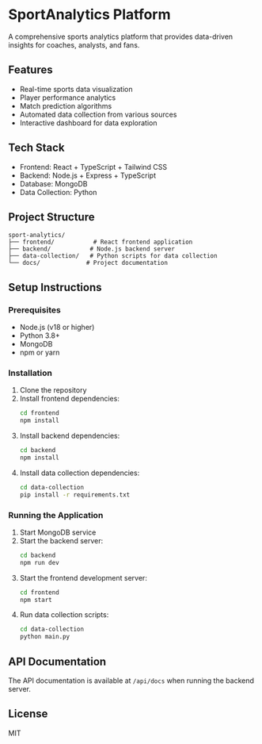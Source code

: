 # SportAnalytics Platform

A comprehensive sports analytics platform that provides data-driven insights for coaches, analysts, and fans.

## Features

- Real-time sports data visualization
- Player performance analytics
- Match prediction algorithms
- Automated data collection from various sources
- Interactive dashboard for data exploration

## Tech Stack

- Frontend: React + TypeScript + Tailwind CSS
- Backend: Node.js + Express + TypeScript
- Database: MongoDB
- Data Collection: Python

## Project Structure

```
sport-analytics/
├── frontend/           # React frontend application
├── backend/           # Node.js backend server
├── data-collection/   # Python scripts for data collection
└── docs/             # Project documentation
```

## Setup Instructions

### Prerequisites

- Node.js (v18 or higher)
- Python 3.8+
- MongoDB
- npm or yarn

### Installation

1. Clone the repository
2. Install frontend dependencies:
   ```bash
   cd frontend
   npm install
   ```
3. Install backend dependencies:
   ```bash
   cd backend
   npm install
   ```
4. Install data collection dependencies:
   ```bash
   cd data-collection
   pip install -r requirements.txt
   ```

### Running the Application

1. Start MongoDB service
2. Start the backend server:
   ```bash
   cd backend
   npm run dev
   ```
3. Start the frontend development server:
   ```bash
   cd frontend
   npm start
   ```
4. Run data collection scripts:
   ```bash
   cd data-collection
   python main.py
   ```

## API Documentation

The API documentation is available at `/api/docs` when running the backend server.

## License

MIT 